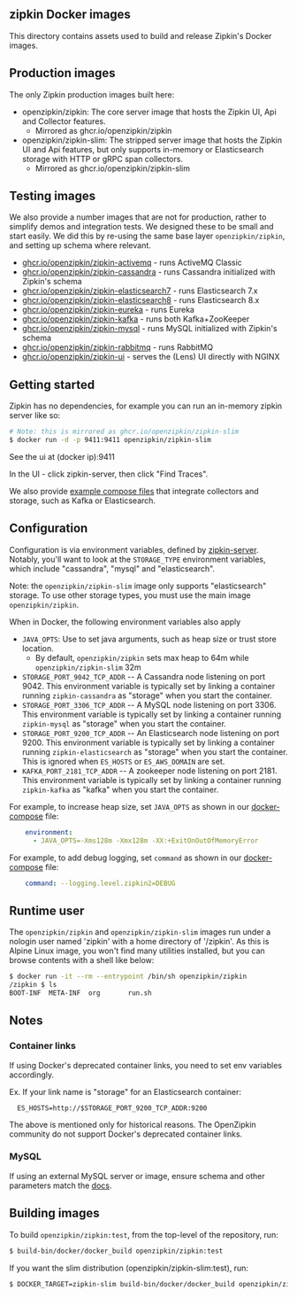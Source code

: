 ## zipkin Docker images
This directory contains assets used to build and release Zipkin's Docker images.

## Production images
The only Zipkin production images built here:
* openzipkin/zipkin: The core server image that hosts the Zipkin UI, Api and Collector features.
  * Mirrored as ghcr.io/openzipkin/zipkin
* openzipkin/zipkin-slim: The stripped server image that hosts the Zipkin UI and Api features, but only supports in-memory or Elasticsearch storage with HTTP or gRPC span collectors.
  * Mirrored as ghcr.io/openzipkin/zipkin-slim

## Testing images

We also provide a number images that are not for production, rather to simplify demos and
integration tests. We designed these to be small and start easily. We did this by re-using the same
base layer `openzipkin/zipkin`, and setting up schema where relevant.

* [ghcr.io/openzipkin/zipkin-activemq](test-images/zipkin-activemq/README.md) - runs ActiveMQ Classic
* [ghcr.io/openzipkin/zipkin-cassandra](test-images/zipkin-cassandra/README.md) - runs Cassandra initialized with Zipkin's schema
* [ghcr.io/openzipkin/zipkin-elasticsearch7](test-images/zipkin-elasticsearch7/README.md) - runs Elasticsearch 7.x
* [ghcr.io/openzipkin/zipkin-elasticsearch8](test-images/zipkin-elasticsearch8/README.md) - runs Elasticsearch 8.x
* [ghcr.io/openzipkin/zipkin-eureka](test-images/zipkin-eureka/README.md) - runs Eureka
* [ghcr.io/openzipkin/zipkin-kafka](test-images/zipkin-kafka/README.md) - runs both Kafka+ZooKeeper
* [ghcr.io/openzipkin/zipkin-mysql](test-images/zipkin-mysql/README.md) - runs MySQL initialized with Zipkin's schema
* [ghcr.io/openzipkin/zipkin-rabbitmq](test-images/zipkin-rabbitmq/README.md) - runs RabbitMQ
* [ghcr.io/openzipkin/zipkin-ui](test-images/zipkin-ui/README.md) - serves the (Lens) UI directly with NGINX

## Getting started

Zipkin has no dependencies, for example you can run an in-memory zipkin server like so:

```bash
# Note: this is mirrored as ghcr.io/openzipkin/zipkin-slim
$ docker run -d -p 9411:9411 openzipkin/zipkin-slim
```

See the ui at (docker ip):9411

In the UI - click zipkin-server, then click "Find Traces".

We also provide [example compose files](examples/README.md) that integrate collectors and storage,
such as Kafka or Elasticsearch.

## Configuration
Configuration is via environment variables, defined by [zipkin-server](../zipkin-server/README.md). Notably, you'll want to look at the `STORAGE_TYPE` environment variables, which
include "cassandra", "mysql" and "elasticsearch".

Note: the `openzipkin/zipkin-slim` image only supports "elasticsearch" storage. To use other storage types, you must use the main image `openzipkin/zipkin`.

When in Docker, the following environment variables also apply

* `JAVA_OPTS`: Use to set java arguments, such as heap size or trust store location.
  * By default, `openzipkin/zipkin` sets max heap to 64m while `openzipkin/zipkin-slim` 32m
* `STORAGE_PORT_9042_TCP_ADDR` -- A Cassandra node listening on port 9042. This
  environment variable is typically set by linking a container running
  `zipkin-cassandra` as "storage" when you start the container.
* `STORAGE_PORT_3306_TCP_ADDR` -- A MySQL node listening on port 3306. This
  environment variable is typically set by linking a container running
  `zipkin-mysql` as "storage" when you start the container.
* `STORAGE_PORT_9200_TCP_ADDR` -- An Elasticsearch node listening on port 9200. This
  environment variable is typically set by linking a container running
  `zipkin-elasticsearch` as "storage" when you start the container. This is ignored
  when `ES_HOSTS` or `ES_AWS_DOMAIN` are set.
* `KAFKA_PORT_2181_TCP_ADDR` -- A zookeeper node listening on port 2181. This
  environment variable is typically set by linking a container running
  `zipkin-kafka` as "kafka" when you start the container.

For example, to increase heap size, set `JAVA_OPTS` as shown in our [docker-compose](examples/docker-compose.yml) file:
```yaml
    environment:
      - JAVA_OPTS=-Xms128m -Xmx128m -XX:+ExitOnOutOfMemoryError
```

For example, to add debug logging, set `command` as shown in our [docker-compose](examples/docker-compose.yml) file:
```yaml
    command: --logging.level.zipkin2=DEBUG
```

## Runtime user
The `openzipkin/zipkin` and `openzipkin/zipkin-slim` images run under a nologin
user named 'zipkin' with a home directory of '/zipkin'. As this is Alpine Linux
image, you won't find many utilities installed, but you can browse contents
with a shell like below:

```bash
$ docker run -it --rm --entrypoint /bin/sh openzipkin/zipkin
/zipkin $ ls
BOOT-INF  META-INF  org       run.sh
```

## Notes

### Container links
If using Docker's deprecated container links, you need to set env variables
accordingly.

Ex. If your link name is "storage" for an Elasticsearch container:
```
  ES_HOSTS=http://$STORAGE_PORT_9200_TCP_ADDR:9200
```

The above is mentioned only for historical reasons. The OpenZipkin community
do not support Docker's deprecated container links.

### MySQL
If using an external MySQL server or image, ensure schema and other parameters match the [docs](../zipkin-storage/mysql-v1/README.md#applying-the-schema).

## Building images

To build `openzipkin/zipkin:test`, from the top-level of the repository, run:
```bash
$ build-bin/docker/docker_build openzipkin/zipkin:test
```

If you want the slim distribution (openzipkin/zipkin-slim:test), run:
```bash
$ DOCKER_TARGET=zipkin-slim build-bin/docker/docker_build openzipkin/zipkin-slim:test
```
